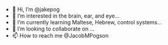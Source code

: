 - 👋 Hi, I’m @jakepog
- 👀 I’m interested in the brain, ear, and eye… 
- 🌱 I’m currently learning Maltese, Hebrew, control systems…
- 💞️ I’m looking to collaborate on …
- 📫 How to reach me @JacobMPogson 

<!---
jakepog/jakepog is a ✨ special ✨ repository because its `README.md` (this file) appears on your GitHub profile.
You can click the Preview link to take a look at your changes.
--->
